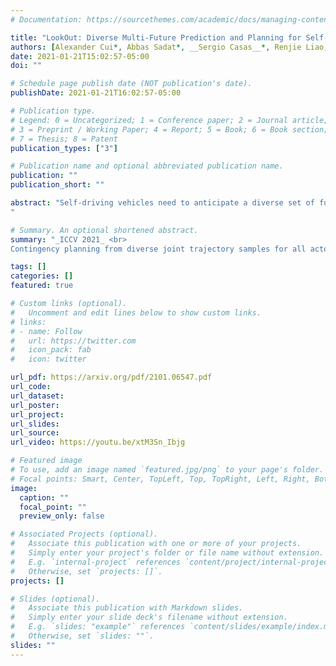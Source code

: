```yaml
---
# Documentation: https://sourcethemes.com/academic/docs/managing-content/

title: "LookOut: Diverse Multi-Future Prediction and Planning for Self-Driving"
authors: [Alexander Cui*, Abbas Sadat*, __Sergio Casas__*, Renjie Liao, Raquel Urtasun]
date: 2021-01-21T15:02:57-05:00
doi: ""

# Schedule page publish date (NOT publication's date).
publishDate: 2021-01-21T16:02:57-05:00

# Publication type.
# Legend: 0 = Uncategorized; 1 = Conference paper; 2 = Journal article;
# 3 = Preprint / Working Paper; 4 = Report; 5 = Book; 6 = Book section;
# 7 = Thesis; 8 = Patent
publication_types: ["3"]

# Publication name and optional abbreviated publication name.
publication: ""
publication_short: ""

abstract: "Self-driving vehicles need to anticipate a diverse set of future traffic scenarios in order to safely share the road with other traffic participants that may exhibit rare but dangerous driving. In this paper, we present LookOut, an approach to jointly perceive the environment and predict a diverse set of futures from sensor data, estimate their probability, and optimize a contingency plan over these diverse future realizations. In particular, we learn a diverse joint distribution over multi-agent future trajectories in a traffic scene that allows us to cover a wide range of future modes with high sample efficiency while leveraging the expressive power of generative models. Unlike previous work in diverse motion forecasting, our diversity objective explicitly rewards sampling future scenarios that require distinct reactions from the self-driving vehicle for improved safety. Our contingency planner then finds comfortable trajectories that ensure safe reactions to a wide range of future scenarios. Through extensive evaluations, we show that our model demonstrates significantly more diverse and sample-efficient motion forecasting in a large-scale self-driving dataset as well as safer and more comfortable motion plans in long-term closed-loop simulations than current state-of-the-art models.
"

# Summary. An optional shortened abstract.
summary: "_ICCV 2021_ <br>
Contingency planning from diverse joint trajectory samples for all actors in the scene"

tags: []
categories: []
featured: true

# Custom links (optional).
#   Uncomment and edit lines below to show custom links.
# links:
# - name: Follow
#   url: https://twitter.com
#   icon_pack: fab
#   icon: twitter

url_pdf: https://arxiv.org/pdf/2101.06547.pdf
url_code:
url_dataset:
url_poster:
url_project:
url_slides:
url_source:
url_video: https://youtu.be/xtM3Sn_Ibjg

# Featured image
# To use, add an image named `featured.jpg/png` to your page's folder. 
# Focal points: Smart, Center, TopLeft, Top, TopRight, Left, Right, BottomLeft, Bottom, BottomRight.
image:
  caption: ""
  focal_point: ""
  preview_only: false

# Associated Projects (optional).
#   Associate this publication with one or more of your projects.
#   Simply enter your project's folder or file name without extension.
#   E.g. `internal-project` references `content/project/internal-project/index.md`.
#   Otherwise, set `projects: []`.
projects: []

# Slides (optional).
#   Associate this publication with Markdown slides.
#   Simply enter your slide deck's filename without extension.
#   E.g. `slides: "example"` references `content/slides/example/index.md`.
#   Otherwise, set `slides: ""`.
slides: ""
---
```

